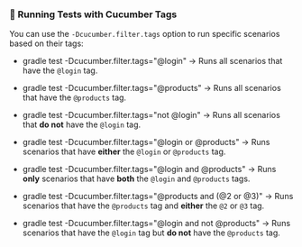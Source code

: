 ### 🧪 Running Tests with Cucumber Tags

You can use the `-Dcucumber.filter.tags` option to run specific scenarios based on their tags:

- gradle test -Dcucumber.filter.tags="@login" 
  → Runs all scenarios that have the `@login` tag.

- gradle test -Dcucumber.filter.tags="@products"
  → Runs all scenarios that have the `@products` tag.

- gradle test -Dcucumber.filter.tags="not @login"
  → Runs all scenarios that **do not** have the `@login` tag.

- gradle test -Dcucumber.filter.tags="@login or @products"
  → Runs scenarios that have **either** the `@login` or `@products` tag.

- gradle test -Dcucumber.filter.tags="@login and @products"
  → Runs **only** scenarios that have **both** the `@login` and `@products` tags.

- gradle test -Dcucumber.filter.tags="@products and (@2 or @3)"
  → Runs scenarios that have the `@products` tag and **either** the `@2` or `@3` tag.

- gradle test -Dcucumber.filter.tags="@login and not @products"
  → Runs scenarios that have the `@login` tag but **do not** have the `@products` tag.
